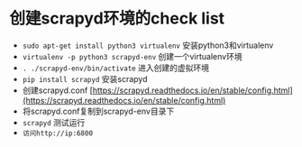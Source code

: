 # 创建scrapyd环境的check list
* `sudo apt-get install python3 virtualenv` 安装python3和virtualenv
* `virtualenv -p python3 scrapyd-env` 创建一个virtualenv环境
* `. ./scrapyd-env/bin/activate` 进入创建的虚拟环境
* `pip install scrapyd` 安装scrapyd
* 创建scrapyd.conf [https://scrapyd.readthedocs.io/en/stable/config.html](https://scrapyd.readthedocs.io/en/stable/config.html)
* 将scrapyd.conf复制到scrapyd-env目录下
* `scrapyd` 测试运行
* `访问http://ip:6800`
